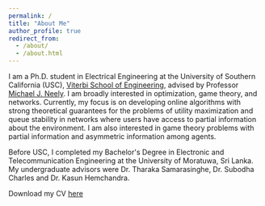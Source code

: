 ```yaml
---
permalink: /
title: "About Me"
author_profile: true
redirect_from: 
  - /about/
  - /about.html
---
```


I am a Ph.D. student in Electrical Engineering at the University of Southern California (USC), [Viterbi School of Engineering](https://viterbischool.usc.edu/), advised by Professor [Michael J. Neely](https://viterbi-web.usc.edu/~mjneely/). I am broadly interested in optimization, game theory, and networks. Currently, my focus is on developing online algorithms with strong theoretical guarantees for the problems of utility maximization and queue stability in networks where users have access to partial information about the environment. I am also interested in game theory problems with partial information and asymmetric information among agents. 

Before USC, I completed my Bachelor's Degree in Electronic and Telecommunication Engineering at the University of Moratuwa, Sri Lanka. My undergraduate advisors were Dr. Tharaka Samarasinghe, Dr. Subodha Charles and Dr. Kasun Hemchandra.

Download my CV [here](http://mevanwijewardena.github.io/files/Mevan_CV.pdf)
